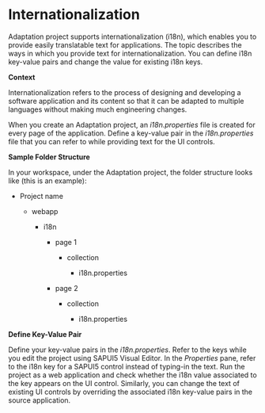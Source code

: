 <!-- loiof6d19722616f47bc8df05b6e858bbd89 -->

# Internationalization

Adaptation project supports internationalization \(i18n\), which enables you to provide easily translatable text for applications. The topic describes the ways in which you provide text for internationalization. You can define i18n key-value pairs and change the value for existing i18n keys.

**Context**

Internationalization refers to the process of designing and developing a software application and its content so that it can be adapted to multiple languages without making much engineering changes.

When you create an Adaptation project, an *i18n.properties* file is created for every page of the application. Define a key-value pair in the *i18n.properties* file that you can refer to while providing text for the UI controls.

**Sample Folder Structure**

In your workspace, under the Adaptation project, the folder structure looks like \(this is an example\):

-   Project name

    -   webapp

        -   i18n

            -   page 1

                -   collection

                    -   i18n.properties



            -   page 2

                -   collection

                    -   i18n.properties







**Define Key-Value Pair**

Define your key-value pairs in the *i18n.properties*. Refer to the keys while you edit the project using SAPUI5 Visual Editor. In the *Properties* pane, refer to the i18n key for a SAPUI5 control instead of typing-in the text. Run the project as a web application and check whether the i18n value associated to the key appears on the UI control. Similarly, you can change the text of existing UI controls by overriding the associated i18n key-value pairs in the source application.

